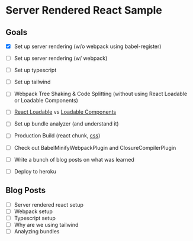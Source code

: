 # Server Rendered React Sample

## Goals

- [x] Set up server rendering (w/o webpack using babel-register)
- [ ] Set up server rendering (w/ webpack)
- [ ] Set up typescript
- [ ] Set up tailwind
- [ ] Webpack Tree Shaking & Code Splitting (without using React Loadable or Loadable Components)
- [ ] [React Loadable](https://github.com/jamiebuilds/react-loadable) vs [Loadable Components](https://github.com/smooth-code/loadable-components)
- [ ] Set up bundle analyzer (and understand it)
- [ ] Production Build (react chunk, [css](https://webpack.js.org/plugins/mini-css-extract-plugin/#minimizing-for-production))
- [ ] Check out BabelMinifyWebpackPlugin and ClosureCompilerPlugin
- [ ] Write a bunch of blog posts on what was learned
- [ ] Deploy to heroku


## Blog Posts

- [ ] Server rendered react setup
- [ ] Webpack setup
- [ ] Typescript setup
- [ ] Why are we using tailwind
- [ ] Analyzing bundles
